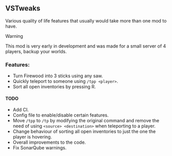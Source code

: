 ## VSTweaks

Various quality of life features that usually would take more than one mod to have.

> [!WARNING]
> This mod is very early in development and was made for a small server of 4 players, backup your worlds.

### Features:
- Turn Firewood into 3 sticks using any saw.
- Quickly teleport to someone using `/tpp <player>`.
- Sort all open inventories by pressing R.

#### TODO

- Add CI.
- Config file to enable/disable certain features.
- Move `/tpp` to `/tp` by modifying the original command and remove the need of using `<source> <destination>` when teleporting to a player.
- Change behaviour of sorting all open inventories to just the one the player is hovering.
- Overall improvements to the code.
- Fix SonarQube warnings.
